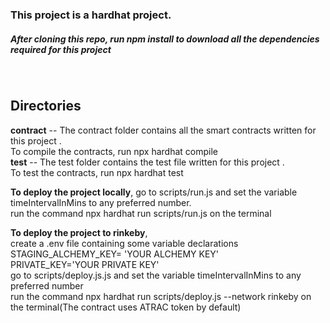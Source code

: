 <h3>This project is a hardhat project.</h3>
<h5> After cloning this repo, run npm install to download all the dependencies required for this project</h5><br>
<h2>Directories</h2>
<b>contract</b> -- The contract folder contains all the smart contracts written for this project . <br> To compile the contracts, run npx hardhat compile<br>
<b>test</b> -- The test folder contains the test file written for this project . <br> To test the contracts, run npx hardhat test<br>

<p> <b>To deploy the project locally</b>, go to scripts/run.js and set the variable timeIntervalInMins to any preferred number. <br>
  run the command npx hardhat run scripts/run.js on the terminal <p>
  
<p> <b>To deploy the project to rinkeby</b>,<br> create a .env file containing some variable declarations
  <br>STAGING_ALCHEMY_KEY= 'YOUR ALCHEMY KEY' <br>
PRIVATE_KEY='YOUR PRIVATE KEY' <br>go to scripts/deploy.js.js and set the variable timeIntervalInMins to any preferred number<br>
  run the command npx hardhat run scripts/deploy.js --network rinkeby on the terminal(The contract uses ATRAC token by default) <p>  
